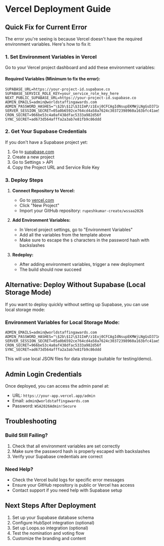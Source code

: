 # Vercel Deployment Guide

## Quick Fix for Current Error

The error you're seeing is because Vercel doesn't have the required environment variables. Here's how to fix it:

### 1. Set Environment Variables in Vercel

Go to your Vercel project dashboard and add these environment variables:

#### Required Variables (Minimum to fix the error):
```
SUPABASE_URL=https://your-project-id.supabase.co
SUPABASE_SERVICE_ROLE_KEY=your_service_role_key_here
NEXT_PUBLIC_SUPABASE_URL=https://your-project-id.supabase.co
ADMIN_EMAILS=admin@worldstaffingawards.com
ADMIN_PASSWORD_HASHES="\$2b\$12\$31ImP/z1Exj0CFCAgIdNsupEKMWjLNgGsD371n55ZL9/hhz9MY/Ti"
SERVER_SESSION_SECRET=05a0b6592ce764cd4a58a7624c30372398960a163bfc41ae5ec8fde21c3cf8ca
CRON_SECRET=966be53c4a0af438dfac5333a982d56f
SYNC_SECRET=ad673d564afffa2a3ab7e81fb9c86ddd
```

### 2. Get Your Supabase Credentials

If you don't have a Supabase project yet:

1. Go to [supabase.com](https://supabase.com)
2. Create a new project
3. Go to Settings > API
4. Copy the Project URL and Service Role Key

### 3. Deploy Steps

1. **Connect Repository to Vercel:**
   - Go to [vercel.com](https://vercel.com)
   - Click "New Project"
   - Import your GitHub repository: `rupeshkumar-create/wssaa2026`

2. **Add Environment Variables:**
   - In Vercel project settings, go to "Environment Variables"
   - Add all the variables from the template above
   - Make sure to escape the `$` characters in the password hash with backslashes

3. **Redeploy:**
   - After adding environment variables, trigger a new deployment
   - The build should now succeed

## Alternative: Deploy Without Supabase (Local Storage Mode)

If you want to deploy quickly without setting up Supabase, you can use local storage mode:

### Environment Variables for Local Storage Mode:
```
ADMIN_EMAILS=admin@worldstaffingawards.com
ADMIN_PASSWORD_HASHES="\$2b\$12\$31ImP/z1Exj0CFCAgIdNsupEKMWjLNgGsD371n55ZL9/hhz9MY/Ti"
SERVER_SESSION_SECRET=05a0b6592ce764cd4a58a7624c30372398960a163bfc41ae5ec8fde21c3cf8ca
CRON_SECRET=966be53c4a0af438dfac5333a982d56f
SYNC_SECRET=ad673d564afffa2a3ab7e81fb9c86ddd
```

This will use local JSON files for data storage (suitable for testing/demo).

## Admin Login Credentials

Once deployed, you can access the admin panel at:
- URL: `https://your-app.vercel.app/admin`
- Email: `admin@worldstaffingawards.com`
- Password: `WSA2026Admin!Secure`

## Troubleshooting

### Build Still Failing?
1. Check that all environment variables are set correctly
2. Make sure the password hash is properly escaped with backslashes
3. Verify your Supabase credentials are correct

### Need Help?
- Check the Vercel build logs for specific error messages
- Ensure your GitHub repository is public or Vercel has access
- Contact support if you need help with Supabase setup

## Next Steps After Deployment

1. Set up your Supabase database schema
2. Configure HubSpot integration (optional)
3. Set up Loops.so integration (optional)
4. Test the nomination and voting flow
5. Customize the branding and content